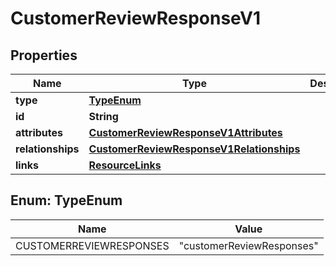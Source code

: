 

# CustomerReviewResponseV1


## Properties

| Name | Type | Description | Notes |
|------------ | ------------- | ------------- | -------------|
|**type** | [**TypeEnum**](#TypeEnum) |  |  |
|**id** | **String** |  |  |
|**attributes** | [**CustomerReviewResponseV1Attributes**](CustomerReviewResponseV1Attributes.md) |  |  [optional] |
|**relationships** | [**CustomerReviewResponseV1Relationships**](CustomerReviewResponseV1Relationships.md) |  |  [optional] |
|**links** | [**ResourceLinks**](ResourceLinks.md) |  |  [optional] |



## Enum: TypeEnum

| Name | Value |
|---- | -----|
| CUSTOMERREVIEWRESPONSES | &quot;customerReviewResponses&quot; |



